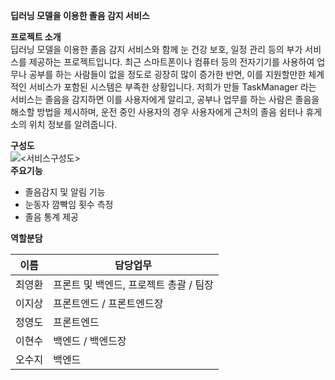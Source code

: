 **딥러닝 모델을 이용한 졸음 감지 서비스**

**프로젝트 소개**   
딥러닝 모델을 이용한 졸음 감지 서비스와 함께 눈 건강 보호, 일정 관리 등의 부가 서비스를 제공하는 프로젝트입니다.
최근 스마트폰이나 컴퓨터 등의 전자기기를 사용하여 업무나 공부를 하는 사람들이 없을 정도로 굉장히 많이 증가한 반면,
이를 지원할만한 체계적인 서비스가 포함된 시스템은 부족한 상황입니다.
저희가 만들 TaskManager 라는 서비스는 졸음을 감지하면 이를 사용자에게 알리고, 공부나 업무를 하는 사람은 졸음을 해소할 방법을 제시하며, 
운전 중인 사용자의 경우 사용자에게 근처의 졸음 쉼터나 휴게소의 위치 정보를 알려줍니다.

**구성도**   
![<서비스구성도>](/01_img/서비스구성도.png)   
**주요기능**   
- 졸음감지 및 알림 기능
- 눈동자 깜빡임 횟수 측정
- 졸음 통계 제공


**역할분담**   

|**이름**|**담당업무**|
|---|---|
|최영환|프론트 및 백엔드, 프로젝트 총괄 / 팀장|
|이지상|프론트엔드 / 프론트엔드장|
|정영도|프론트엔드|
|이현수|백엔드 / 백엔드장|
|오수지|백엔드|
